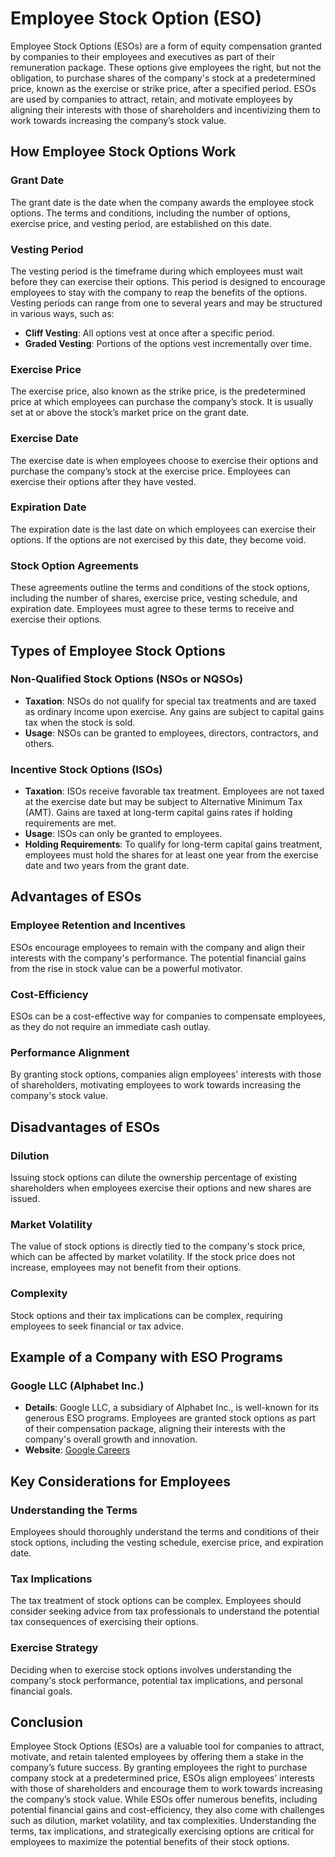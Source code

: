 # Employee Stock Option (ESO)

Employee Stock Options (ESOs) are a form of equity compensation granted by companies to their employees and executives as part of their remuneration package. These options give employees the right, but not the obligation, to purchase shares of the company's stock at a predetermined price, known as the exercise or strike price, after a specified period. ESOs are used by companies to attract, retain, and motivate employees by aligning their interests with those of shareholders and incentivizing them to work towards increasing the company’s stock value.

## How Employee Stock Options Work

### Grant Date
The grant date is the date when the company awards the employee stock options. The terms and conditions, including the number of options, exercise price, and vesting period, are established on this date.

### Vesting Period
The vesting period is the timeframe during which employees must wait before they can exercise their options. This period is designed to encourage employees to stay with the company to reap the benefits of the options. Vesting periods can range from one to several years and may be structured in various ways, such as:
- **Cliff Vesting**: All options vest at once after a specific period.
- **Graded Vesting**: Portions of the options vest incrementally over time.

### Exercise Price
The exercise price, also known as the strike price, is the predetermined price at which employees can purchase the company’s stock. It is usually set at or above the stock’s market price on the grant date.

### Exercise Date
The exercise date is when employees choose to exercise their options and purchase the company’s stock at the exercise price. Employees can exercise their options after they have vested.

### Expiration Date
The expiration date is the last date on which employees can exercise their options. If the options are not exercised by this date, they become void.

### Stock Option Agreements
These agreements outline the terms and conditions of the stock options, including the number of shares, exercise price, vesting schedule, and expiration date. Employees must agree to these terms to receive and exercise their options.

## Types of Employee Stock Options

### Non-Qualified Stock Options (NSOs or NQSOs)
- **Taxation**: NSOs do not qualify for special tax treatments and are taxed as ordinary income upon exercise. Any gains are subject to capital gains tax when the stock is sold.
- **Usage**: NSOs can be granted to employees, directors, contractors, and others.

### Incentive Stock Options (ISOs)
- **Taxation**: ISOs receive favorable tax treatment. Employees are not taxed at the exercise date but may be subject to Alternative Minimum Tax (AMT). Gains are taxed at long-term capital gains rates if holding requirements are met.
- **Usage**: ISOs can only be granted to employees.
- **Holding Requirements**: To qualify for long-term capital gains treatment, employees must hold the shares for at least one year from the exercise date and two years from the grant date.

## Advantages of ESOs

### Employee Retention and Incentives
ESOs encourage employees to remain with the company and align their interests with the company's performance. The potential financial gains from the rise in stock value can be a powerful motivator.

### Cost-Efficiency
ESOs can be a cost-effective way for companies to compensate employees, as they do not require an immediate cash outlay.

### Performance Alignment
By granting stock options, companies align employees' interests with those of shareholders, motivating employees to work towards increasing the company's stock value.

## Disadvantages of ESOs

### Dilution
Issuing stock options can dilute the ownership percentage of existing shareholders when employees exercise their options and new shares are issued.

### Market Volatility
The value of stock options is directly tied to the company's stock price, which can be affected by market volatility. If the stock price does not increase, employees may not benefit from their options.

### Complexity
Stock options and their tax implications can be complex, requiring employees to seek financial or tax advice.

## Example of a Company with ESO Programs

### Google LLC (Alphabet Inc.)
- **Details**: Google LLC, a subsidiary of Alphabet Inc., is well-known for its generous ESO programs. Employees are granted stock options as part of their compensation package, aligning their interests with the company's overall growth and innovation.
- **Website**: [Google Careers](https://careers.google.com)

## Key Considerations for Employees

### Understanding the Terms
Employees should thoroughly understand the terms and conditions of their stock options, including the vesting schedule, exercise price, and expiration date.

### Tax Implications
The tax treatment of stock options can be complex. Employees should consider seeking advice from tax professionals to understand the potential tax consequences of exercising their options.

### Exercise Strategy
Deciding when to exercise stock options involves understanding the company's stock performance, potential tax implications, and personal financial goals.

## Conclusion

Employee Stock Options (ESOs) are a valuable tool for companies to attract, motivate, and retain talented employees by offering them a stake in the company’s future success. By granting employees the right to purchase company stock at a predetermined price, ESOs align employees’ interests with those of shareholders and encourage them to work towards increasing the company’s stock value. While ESOs offer numerous benefits, including potential financial gains and cost-efficiency, they also come with challenges such as dilution, market volatility, and tax complexities. Understanding the terms, tax implications, and strategically exercising options are critical for employees to maximize the potential benefits of their stock options.